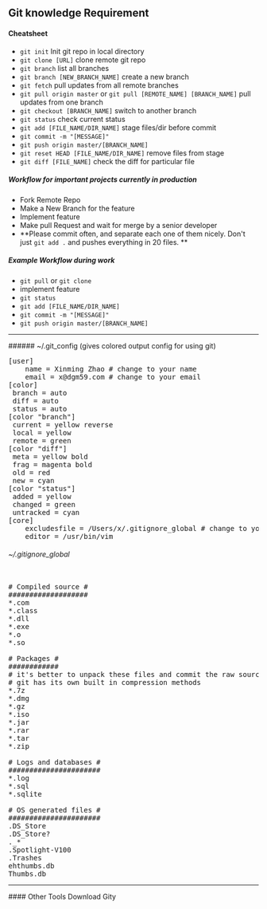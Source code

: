 ## Git knowledge Requirement

#### Cheatsheet
* `git init` Init git repo in local directory
* `git clone [URL]` clone remote git repo
* `git branch` list all branches
* `git branch [NEW_BRANCH_NAME]` create a new branch
* `git fetch` pull updates from all remote branches
* `git pull origin master` or `git pull [REMOTE_NAME] [BRANCH_NAME]` pull updates from one branch
* `git checkout [BRANCH_NAME]` switch to another branch
* `git status` check current status
* `git add [FILE_NAME/DIR_NAME]` stage files/dir before commit
* `git commit -m "[MESSAGE]"`
* `git push origin master/[BRANCH_NAME]` 
* `git reset HEAD [FILE_NAME/DIR_NAME]` remove files from stage
* `git diff [FILE_NAME]` check the diff for particular file

##### Workflow for important projects currently in production
* Fork Remote Repo
* Make a New Branch for the feature
* Implement feature
* Make pull Request and wait for merge by a senior developer
* **Please commit often, and separate each one of them nicely. Don't just `git add .` and pushes everything in 20 files. **

##### Example Workflow during work
* `git pull` or `git clone`
* implement feature
* `git status`
* `git add [FILE_NAME/DIR_NAME]`
* `git commit -m "[MESSAGE]"`
* `git push origin master/[BRANCH_NAME]`



<hr />
###### ~/.git_config (gives colored output config for using git)
<pre>
[user]
	name = Xinming Zhao # change to your name 
	email = x@dgm59.com # change to your email
[color]
 branch = auto
 diff = auto
 status = auto
[color "branch"]
 current = yellow reverse
 local = yellow
 remote = green
[color "diff"]
 meta = yellow bold
 frag = magenta bold
 old = red
 new = cyan
[color "status"]
 added = yellow
 changed = green
 untracked = cyan
[core]
	excludesfile = /Users/x/.gitignore_global # change to your username
	editor = /usr/bin/vim
</pre>

###### ~/.gitignore_global
<pre>

# Compiled source #
###################
*.com
*.class
*.dll
*.exe
*.o
*.so

# Packages #
############
# it's better to unpack these files and commit the raw source
# git has its own built in compression methods
*.7z
*.dmg
*.gz
*.iso
*.jar
*.rar
*.tar
*.zip

# Logs and databases #
######################
*.log
*.sql
*.sqlite

# OS generated files #
######################
.DS_Store
.DS_Store?
._*
.Spotlight-V100
.Trashes
ehthumbs.db
Thumbs.db
</pre>

<hr />
#### Other Tools
Download Gity